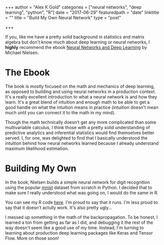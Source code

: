 +++
author = "Alex K Gold"
categories = ["neural networks", "deep learning", "python", "R"]
date = "2017-06-29"
featuredpath = "date"
linktitle = ""
title = "Build My Own Neural Network"
type = "post"

+++

If you, like me have a pretty solid background in statistics and matrix algebra but don't know much about deep learning or neural networks, I **highly** recommend the ebook [Neural Networks and Deep Learning](http://neuralnetworksanddeeplearning.com/) by Michael Nielsen.

# The Ebook
The book is mostly focused on the math and mechanics of deep learning, as opposed to building and using neural networks in a production context. It's a really excellent introduction to what a neural network is and how they learn. It's a great blend of intuition and enough math to be able to get a good handle on what the intuition means in practice (intuition doesn't mean much until you can connect it to the math in my mind).

Though the math technically doesn't get any more complicated than some multivariable calculus, I think those with a pretty solid understanding of predictive analytics and inferential statistics would find themselves better served. I, for one, was delighted to find that I basically understood the intuition behind how neural networks learned because I already understand maximum likelihood estimation. 

# Building My Own
In the book, Nielsen builds a simple neural network for digit recognition using the popular [mnist](http://yann.lecun.com/exdb/mnist/) dataset from scratch in Python. I decided that to make sure I really understood what was going on, I would do the same in R. 

You can see my R code [here](https://github.com/akgold/neural-networks-and-deep-learning/blob/master/network_1.R). I'm proud to say that it runs. I'm less proud to say that it doesn't actully work. It's also pretty ugly... 

I messed up something in the math of the backpropagation. To be honest, I learned a ton from getting as far as I did, and debugging it the rest of the way doesn't seem like a good use of my time. Instead, I'm turning to learning about production deep learning packages like Keras and Tensor Flow. More on those soon!
